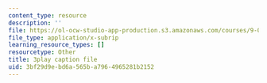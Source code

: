 ```yaml
---
content_type: resource
description: ''
file: https://ol-ocw-studio-app-production.s3.amazonaws.com/courses/9-00sc-introduction-to-psychology-fall-2011/3bf29d9ebd6a565ba7964965281b2152_SjjGiqf96rI.vtt
file_type: application/x-subrip
learning_resource_types: []
resourcetype: Other
title: 3play caption file
uid: 3bf29d9e-bd6a-565b-a796-4965281b2152
---
```

